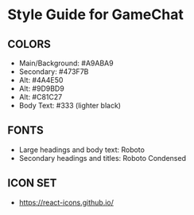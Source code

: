 # Style Guide for GameChat

## COLORS

- Main/Background: #A9ABA9
- Secondary: #473F7B
- Alt: #4A4E50
- Alt: #9D9BD9
- Alt: #C81C27
- Body Text: #333 (lighter black)

## FONTS

- Large headings and body text: Roboto
- Secondary headings and titles: Roboto Condensed

## ICON SET

- https://react-icons.github.io/
